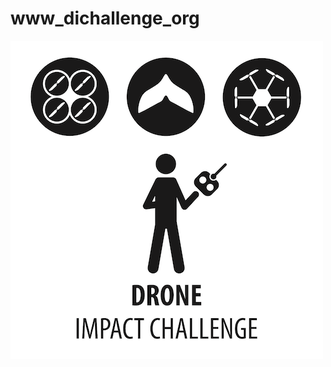 # www_dichallenge_org

<a href="http://dichallenge.org"><img src="https://github.com/droneimpactchallenge/www_dichallenge_org/blob/gh-pages/dichallenge_logo.png?raw=true"></a>
